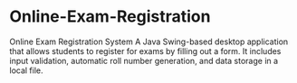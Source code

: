 # Online-Exam-Registration
Online Exam Registration System A Java Swing-based desktop application that allows students to register for exams by filling out a form. It includes input validation, automatic roll number generation, and data storage in a local file.
